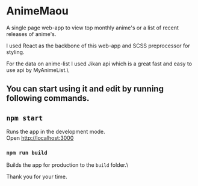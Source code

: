 # AnimeMaou

A single page web-app to view top monthly anime's or a list of recent releases of anime's.

I used React as the backbone of this web-app and SCSS preprocessor for styling.

For the data on anime-list I used Jikan api which is a great fast and easy to use api by MyAnimeList.\







## You can start using it and edit by running following commands.
## `npm start`
Runs the app in the development mode.\
Open [http://localhost:3000](http://localhost:3000)

### `npm run build`
Builds the app for production to the `build` folder.\


Thank you for your time.
